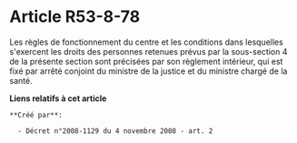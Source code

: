 # Article R53-8-78

Les règles de fonctionnement du centre et les conditions dans lesquelles s'exercent les droits des personnes retenues prévus
par la sous-section 4 de la présente section sont précisées par son règlement intérieur, qui est fixé par arrêté conjoint du
ministre de la justice et du ministre chargé de la santé.

**Liens relatifs à cet article**

	**Créé par**:

	  - Décret n°2008-1129 du 4 novembre 2008 - art. 2
